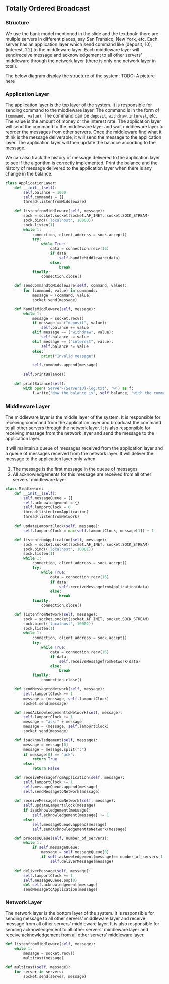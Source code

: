 ## Totally Ordered Broadcast


### Structure

We use the bank model mentioned in the slide and the textbook: there are muliple servers in different places, say San Fransico, New York, etc. Each server has an application layer which send command like (deposit, 10), (interest, 1.2) to the middleware layer. Each middleware layer will send/receive message and acknowledgement to all other servers' middleware through the network layer (there is only one network layer in total).

The below diagram display the structure of the system:
TODO: A picture here

### Application Layer

The application layer is the top layer of the system. It is responsible for sending command to the middleware layer. The command is in the form of `(command, value)`. The command can be `deposit`, `withdraw`, `interest`, etc. The value is the amount of money or the interest rate. The application layer will send the command to the middleware layer and wait middleware layer to reorder the messages from other servers. Once the middleware find what it think is the message deliverable, it will send the message to the application layer. The application layer will then update the balance according to the message.

We can also track the history of message delivered to the application layer to see if the algorithm is correctly implemented.
Print the balance and the history of message delivered to the application layer when there is any change in the balance.

``` python
class ApplicationLayer:
    def __init__(self):
        self.balance = 1000
        self.commands = []
        thread(listenfromMiddleware)
    
    def listenfromMiddleware(self, message):
        sock = socket.socket(socket.AF_INET, socket.SOCK_STREAM)
        sock.bind(('localhost', 10000))
        sock.listen(1)
        while 1:
            connection, client_address = sock.accept()
            try:
                while True:
                    data = connection.recv(16)
                    if data:
                        self.handleMiddleware(data)
                    else:
                        break
            finally:
                connection.close()

    def sendCommandtoMiddleware(self, command, value):
        for (command, value) in commands:
            message = (command, value)
            socket.send(message)

    def handleMiddleware(self, message):
        while 1:
            message = socket.recv()
            if message == ("deposit", value):
                self.balance += value 
            elif message == ("withdraw", value):
                self.balance -= value
            elif message == ("interest", value):
                self.balance *= value
            else:
                print("Invalid message")

            self.commands.append(message)
            
        self.printBalance()
    
    def printBalance(self):
        with open('Server-{ServerID}-log.txt', 'w') as f:
            f.write("Now the balance is", self.balance, "with the command", self.commands[-1])

```

### Middleware Layer

The middleware layer is the middle layer of the system. It is responsible for receiving command from the application layer and broadcast the command to all other servers through the network layer. It is also responsible for receiving message from the network layer and send the message to the application layer.

It will maintain a queue of messages received from the application layer and a queue of messages received from the network layer. It will deliver the message to the application layer only when 
1. The message is the first message in the queue of messages 
2. All acknowledgements for this message are received from all other servers' middleware layer

``` python
class Middleware:
    def __init__(self):
        self.messageQueue = []
        self.acknowledgement = {}
        self.lamportClock = 0
        thread(listenfromApplication)
        thread(listenfromNetwork)

    def updateLamportClock(self, message):
        self.lamportClock = max(self.lamportClock, message[1]) + 1

    def listenfromApplication(self, message):
        sock = socket.socket(socket.AF_INET, socket.SOCK_STREAM)
        sock.bind(('localhost', 10001))
        sock.listen(1)
        while 1:
            connection, client_address = sock.accept()
            try:
                while True:
                    data = connection.recv(16)
                    if data:
                        self.receiveMessagefromApplication(data)
                    else:
                        break
            finally:
                connection.close()

    def listenfromNetwork(self, message):
        sock = socket.socket(socket.AF_INET, socket.SOCK_STREAM)
        sock.bind(('localhost', 10002))
        sock.listen(1)
        while 1:
            connection, client_address = sock.accept()
            try:
                while True:
                    data = connection.recv(16)
                    if data:
                        self.receiveMessagefromNetwork(data)
                    else:
                        break
            finally:
                connection.close()

    def sendMessagetoNetwork(self, message):
        self.lamportClock += 1
        message = (message, self.lamportClock)
        socket.send(message)

    def sendAcknowledgementtoNetwork(self, message):
        self.lamportClock += 1
        message = "ack:" + message
        message = (message, self.lamportClock)
        socket.send(message)

    def isacknowledgement(self, message):
        message = message[0]
        message = message.split(":")
        if message[0] == "ack":
            return True
        else:
            return False

    def receiveMessagefromApplication(self, message):
        self.lamportClock += 1
        self.messageQueue.append(message)
        self.sendMessagetoNetwork(message)
    
    def receiveMessagefromNetwork(self, message):
        self.updateLamportClock(message)
        if isacknowledgement(message):
            self.acknowledgement[message] += 1
        else:
            self.messageQueue.append(message)
            self.sendAcknowledgementtoNetwork(message)

    def processQueue(self, number_of_servers):
        while 1:
            if self.messageQueue:
                message = self.messageQueue[0]
                if self.acknowledgement[message]== number_of_servers-1:
                    self.deliverMessage(message)

    def deliverMessage(self, message):
        self.lamportClock += 1
        self.messageQueue.pop(0)
        del self.acknowledgement[message]
        sendMessagetoApplication(message)
```

### Network Layer

The network layer is the bottom layer of the system. It is responsible for sending message to all other servers' middleware layer and receive message from all other servers' middleware layer. It is also responsible for sending acknowledgement to all other servers' middleware layer and receive acknowledgement from all other servers' middleware layer.

``` python
def listenfromMiddleware(self, message):
    while 1:
        message = socket.recv()
        multicast(message)

def multicast(self, message):
    for server in servers:
        socket.send(server, message)
```
